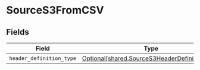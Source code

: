 # SourceS3FromCSV


## Fields

| Field                                                                                                | Type                                                                                                 | Required                                                                                             | Description                                                                                          |
| ---------------------------------------------------------------------------------------------------- | ---------------------------------------------------------------------------------------------------- | ---------------------------------------------------------------------------------------------------- | ---------------------------------------------------------------------------------------------------- |
| `header_definition_type`                                                                             | [Optional[shared.SourceS3HeaderDefinitionType]](../../models/shared/sources3headerdefinitiontype.md) | :heavy_minus_sign:                                                                                   | N/A                                                                                                  |